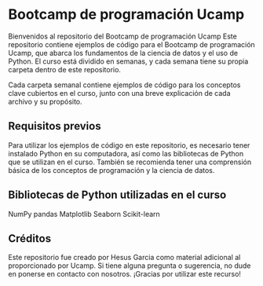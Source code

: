 # Bootcamp de programación Ucamp

Bienvenidos al repositorio del Bootcamp de programación Ucamp
Este repositorio contiene ejemplos de código para el Bootcamp de programación Ucamp, que abarca los fundamentos de la ciencia de datos y el uso de Python. El curso está dividido en semanas, y cada semana tiene su propia carpeta dentro de este repositorio.

Cada carpeta semanal contiene ejemplos de código para los conceptos clave cubiertos en el curso, junto con una breve explicación de cada archivo y su propósito.

## Requisitos previos

Para utilizar los ejemplos de código en este repositorio, es necesario tener instalado Python en su computadora, así como las bibliotecas de Python que se utilizan en el curso. También se recomienda tener una comprensión básica de los conceptos de programación y la ciencia de datos.

## Bibliotecas de Python utilizadas en el curso

NumPy
pandas
Matplotlib
Seaborn
Scikit-learn

## Créditos

Este repositorio fue creado por Hesus Garcia como material adicional al proporcionado por Ucamp. Si tiene alguna pregunta o sugerencia, no dude en ponerse en contacto con nosotros. ¡Gracias por utilizar este recurso!
